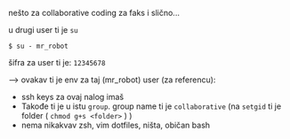 
nešto za collaborative coding za faks i slično...




u drugi user ti je
```su```

```$ su - mr_robot ```

šifra za user ti je:  ```12345678```







--> ovakav ti je env za taj (mr_robot) user  (za referencu):

- ssh keys za ovaj nalog imaš
- Takođe ti je u istu ```group```. group name ti je ```collaborative``` (na ```setgid```   ti je folder ( ```chmod g+s <folder>``` ) )
- nema nikakvav zsh, vim dotfiles, ništa, običan bash














